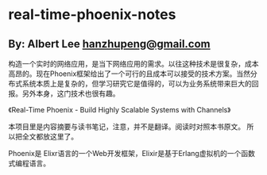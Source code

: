 # real-time-phoenix-notes

## By: Albert Lee hanzhupeng@gmail.com

构造一个实时的网络应用，是当下网络应用的需求。以往这种技术是很复杂，成本高昂的。现在Phoenix框架给出了一个可行的且成本可以接受的技术方案。当然分布式系统本质上是复杂的，但学习研究它是值得的，可以为业务系统带来巨大的回报。另外本身，这门技术也很有趣。

《Real-Time Phoenix - Build Highly Scalable Systems with Channels》

本项目里是内容摘要与读书笔记，注意，并不是翻译。阅读时对照本书原文。
所以把全文都放这里了。

Phoenix是 Elixr语言的一个Web开发框架，Elixir是基于Erlang虚拟机的一个函数式编程语言。